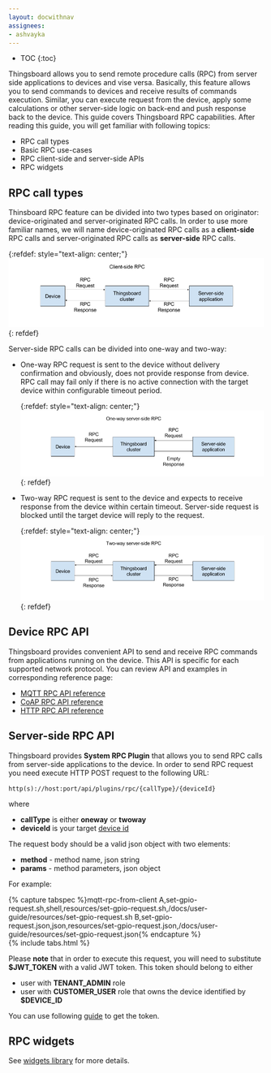 ```yaml
---
layout: docwithnav
assignees:
- ashvayka
---
```


* TOC
{:toc}

Thingsboard allows you to send remote procedure calls (RPC) from server side applications to devices and vise versa. 
Basically, this feature allows you to send commands to devices and receive results of commands execution. 
Similar, you can execute request from the device, apply some calculations or other server-side logic on back-end and push response back to the device.
This guide covers Thingsboard RPC capabilities. After reading this guide, you will get familiar with following topics:

- RPC call types
- Basic RPC use-cases
- RPC client-side and server-side APIs
- RPC widgets

## RPC call types

Thinsboard RPC feature can be divided into two types based on originator: device-originated and server-originated RPC calls.
In order to use more familiar names, we will name device-originated RPC calls as a **client-side** RPC calls 
and server-originated RPC calls as **server-side** RPC calls.
  
   {:refdef: style="text-align: center;"}
   ![image](/images/user-guide/client-side-rpc.png)
   {: refdef}  

Server-side RPC calls can be divided into one-way and two-way:
 
 - One-way RPC request is sent to the device without delivery confirmation and obviously, does not provide response from device. 
   RPC call may fail only if there is no active connection with the target device within configurable timeout period.
   
   {:refdef: style="text-align: center;"}
   ![image](/images/user-guide/one-way-rpc.png)
   {: refdef}
   
 - Two-way RPC request is sent to the device and expects to receive response from the device within certain timeout. 
   Server-side request is blocked until the target device will reply to the request.

   {:refdef: style="text-align: center;"}
   ![image](/images/user-guide/two-way-rpc.png)
   {: refdef}


## Device RPC API

Thingsboard provides convenient API to send and receive RPC commands from applications running on the device. 
This API is specific for each supported network protocol.
You can review API and examples in corresponding reference page:

 - [MQTT RPC API reference](/docs/reference/mqtt-api/#rpc-api)
 - [CoAP RPC API reference](/docs/reference/coap-api/#rpc-api)
 - [HTTP RPC API reference](/docs/reference/http-api/#rpc-api) 

## Server-side RPC API

Thingsboard provides **System RPC Plugin** that allows you to send RPC calls from server-side applications to the device.
In order to send RPC request you need execute HTTP POST request to the following URL:

```shell
http(s)://host:port/api/plugins/rpc/{callType}/{deviceId}
```

where 

 - **callType** is either **oneway** or **twoway**
 - **deviceId** is your target [device id](/docs/user-guide/ui/devices/#get-device-id)

The request body should be a valid json object with two elements: 
 
 - **method** - method name, json string
 - **params** - method parameters, json object

For example:

{% capture tabspec %}mqtt-rpc-from-client
A,set-gpio-request.sh,shell,resources/set-gpio-request.sh,/docs/user-guide/resources/set-gpio-request.sh
B,set-gpio-request.json,json,resources/set-gpio-request.json,/docs/user-guide/resources/set-gpio-request.json{% endcapture %}  
{% include tabs.html %}

Please **note** that in order to execute this request, you will need to substitute **$JWT_TOKEN** with a valid JWT token.
This token should belong to either 

 - user with **TENANT_ADMIN** role
 - user with **CUSTOMER_USER** role that owns the device identified by **$DEVICE_ID**
 
You can use following [guide](/docs/reference/rest-api/#rest-api-auth) to get the token.

## RPC widgets

See [widgets library](/docs/user-guide/ui/widget-library/#gpio-widgets) for more details.